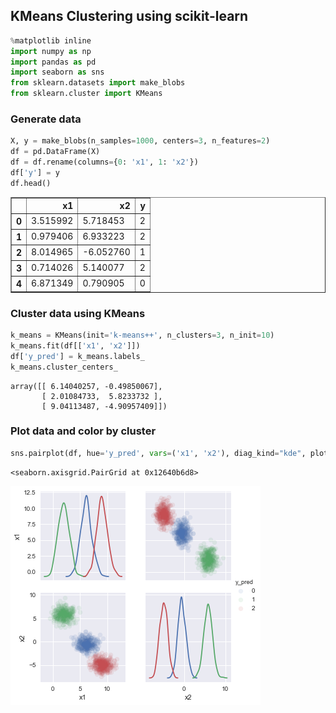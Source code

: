 
## KMeans Clustering using scikit-learn


```python
%matplotlib inline
import numpy as np
import pandas as pd
import seaborn as sns
from sklearn.datasets import make_blobs
from sklearn.cluster import KMeans
```

### Generate data


```python
X, y = make_blobs(n_samples=1000, centers=3, n_features=2)
df = pd.DataFrame(X)
df = df.rename(columns={0: 'x1', 1: 'x2'})
df['y'] = y
df.head()
```




<div>
<table border="1" class="dataframe">
  <thead>
    <tr style="text-align: right;">
      <th></th>
      <th>x1</th>
      <th>x2</th>
      <th>y</th>
    </tr>
  </thead>
  <tbody>
    <tr>
      <th>0</th>
      <td>3.515992</td>
      <td>5.718453</td>
      <td>2</td>
    </tr>
    <tr>
      <th>1</th>
      <td>0.979406</td>
      <td>6.933223</td>
      <td>2</td>
    </tr>
    <tr>
      <th>2</th>
      <td>8.014965</td>
      <td>-6.052760</td>
      <td>1</td>
    </tr>
    <tr>
      <th>3</th>
      <td>0.714026</td>
      <td>5.140077</td>
      <td>2</td>
    </tr>
    <tr>
      <th>4</th>
      <td>6.871349</td>
      <td>0.790905</td>
      <td>0</td>
    </tr>
  </tbody>
</table>
</div>



### Cluster data using KMeans


```python
k_means = KMeans(init='k-means++', n_clusters=3, n_init=10)
k_means.fit(df[['x1', 'x2']])
df['y_pred'] = k_means.labels_
k_means.cluster_centers_
```




    array([[ 6.14040257, -0.49850067],
           [ 2.01084733,  5.8233732 ],
           [ 9.04113487, -4.90957409]])



### Plot data and color by cluster


```python
sns.pairplot(df, hue='y_pred', vars=('x1', 'x2'), diag_kind="kde", plot_kws=dict(alpha=0.1, edgecolor=None))
```




    <seaborn.axisgrid.PairGrid at 0x12640b6d8>




![png](figures/kmeans1.png)
